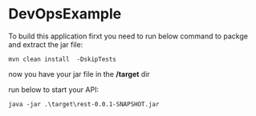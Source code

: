 # DevOpsExample

To build this application firxt you need to run below command to packge and extract the jar file:
```
mvn clean install  -DskipTests
```
now you have your jar file in the **/target** dir

run below to start your API:
```
java -jar .\target\rest-0.0.1-SNAPSHOT.jar
```
